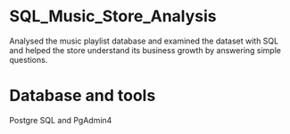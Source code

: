 # SQL_Music_Store_Analysis
Analysed the music playlist database and examined the dataset with SQL and helped the store understand its business growth by answering simple questions.
# Database and tools
Postgre SQL and
PgAdmin4
